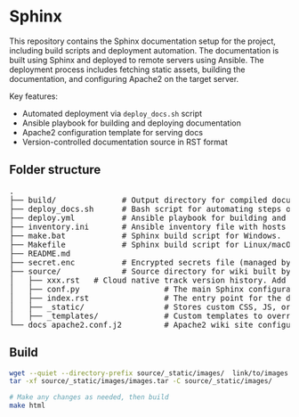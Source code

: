 # Sphinx
This repository contains the Sphinx documentation setup for the project, including build scripts and deployment automation. The documentation is built using Sphinx and deployed to remote servers using Ansible. The deployment process includes fetching static assets, building the documentation, and configuring Apache2 on the target server.

Key features:
- Automated deployment via `deploy_docs.sh` script
- Ansible playbook for building and deploying documentation
- Apache2 configuration template for serving docs
- Version-controlled documentation source in RST format

## Folder structure
<pre>
.
├── build/			    # Output directory for compiled documentation (HTML, PDF, etc.).
├── deploy_docs.sh      # Bash script for automating steps of selecting deployment server, fetching required static files, building and deploying wiki.
├── deploy.yml          # Ansible playbook for building and deploying wiki.
├── inventory.ini       # Ansible inventory file with hosts and vars definitions.
├── make.bat            # Sphinx build script for Windows.
├── Makefile            # Sphinx build script for Linux/macOS.
├── README.md
├── secret.enc          # Encrypted secrets file (managed by ansible-vault).
├── source/             # Source directory for wiki built by Sphinx.
│	├── xxx.rst   # Cloud native track version history. Add new entry to update releases.
│	├── conf.py                  # The main Sphinx configuration file. Defines project info, extensions, and theme settings. If app version is updated, the var `release` needs to be updated as well.
│	├── index.rst                # The entry point for the documentation (home page).
│	├── _static/                 # Stores custom CSS, JS, or images for styling.
│	├── _templates/              # Custom templates to override default Sphinx layouts.
└── docs_apache2.conf.j2         # Apache2 wiki site configuration.
</pre>

## Build
```bash
wget --quiet --directory-prefix source/_static/images/  link/to/images.tar
tar -xf source/_static/images/images.tar -C source/_static/images/

# Make any changes as needed, then build
make html
```